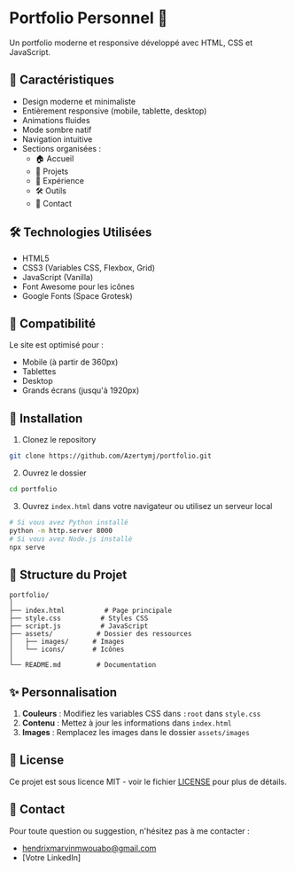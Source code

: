 # Portfolio Personnel 🚀

Un portfolio moderne et responsive développé avec HTML, CSS et JavaScript.

## 🌟 Caractéristiques

- Design moderne et minimaliste
- Entièrement responsive (mobile, tablette, desktop)
- Animations fluides
- Mode sombre natif
- Navigation intuitive
- Sections organisées :
  - 🏠 Accueil
  - 📂 Projets
  - 💼 Expérience
  - 🛠️ Outils
  - 📧 Contact

## 🛠️ Technologies Utilisées

- HTML5
- CSS3 (Variables CSS, Flexbox, Grid)
- JavaScript (Vanilla)
- Font Awesome pour les icônes
- Google Fonts (Space Grotesk)

## 📱 Compatibilité

Le site est optimisé pour :
- Mobile (à partir de 360px)
- Tablettes
- Desktop
- Grands écrans (jusqu'à 1920px)

## 🚀 Installation

1. Clonez le repository
```bash
git clone https://github.com/Azertymj/portfolio.git
```

2. Ouvrez le dossier
```bash
cd portfolio
```

3. Ouvrez `index.html` dans votre navigateur ou utilisez un serveur local
```bash
# Si vous avez Python installé
python -m http.server 8000
# Si vous avez Node.js installé
npx serve
```

## 📂 Structure du Projet

```
portfolio/
│
├── index.html          # Page principale
├── style.css          # Styles CSS
├── script.js          # JavaScript
├── assets/           # Dossier des ressources
│   ├── images/      # Images
│   └── icons/       # Icônes
│
└── README.md         # Documentation
```

## ✨ Personnalisation

1. **Couleurs** : Modifiez les variables CSS dans `:root` dans `style.css`
2. **Contenu** : Mettez à jour les informations dans `index.html`
3. **Images** : Remplacez les images dans le dossier `assets/images`

## 📝 License

Ce projet est sous licence MIT - voir le fichier [LICENSE](LICENSE) pour plus de détails.

## 🤝 Contact

Pour toute question ou suggestion, n'hésitez pas à me contacter :
- hendrixmarvinmwouabo@gmail.com
- [Votre LinkedIn]
